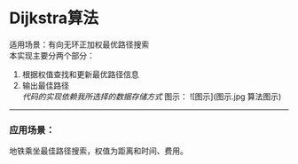 # Dijkstra算法
适用场景：有向无环正加权最优路径搜索  
本实现主要分两个部分：
1. 根据权值查找和更新最优路径信息
2. 输出最佳路径  
*代码的实现依赖我所选择的数据存储方式*
图示：
![图示](图示.jpg 算法图示)
---
### 应用场景：
地铁乘坐最佳路径搜索，权值为距离和时间、费用。

